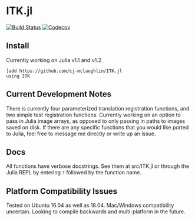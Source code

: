# ITK.jl

[![Build Status](https://travis-ci.com/cj-mclaughlin/ITK.jl.svg?branch=master)](https://travis-ci.com/cj-mclaughlin/ITK.jl)
[![Codecov](https://codecov.io/gh/cj-mclaughlin/ITK.jl/branch/master/graph/badge.svg)](https://codecov.io/gh/cj-mclaughlin/ITK.jl)

## Install
Currently working on Julia v1.1 and v1.2.
```
]add https://github.com/cj-mclaughlin/ITK.jl
using ITK
```

## Current Development Notes
There is currently four parameterized translation registration functions, and two simple test registration functions. Currently working on an option to pass in Julia image arrays, as opposed to only passing in paths to images saved on disk. If there are any specific functions that you would like ported to Julia, feel free to message me directly or write up an issue.

## Docs
All functions have verbose docstrings. See them at src/ITK.jl or through the Julia REPL by entering `?` followed by the function name.

## Platform Compatibility Issues
Tested on Ubuntu 16.04 as well as 18.04. Mac/Windows compatibility uncertain. Looking to compile backwards and multi-platform in the future.
